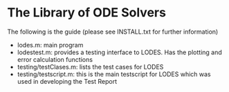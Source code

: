 # The Library of ODE Solvers

The following is the guide (please see INSTALL.txt for further information)
- lodes.m: main program
- lodestest.m: provides a testing interface to LODES. Has the plotting and error calculation functions
- testing/testClases.m: lists the test cases for LODES
- testing/testscript.m: this is the main testscript for LODES which was used in developing the Test Report
